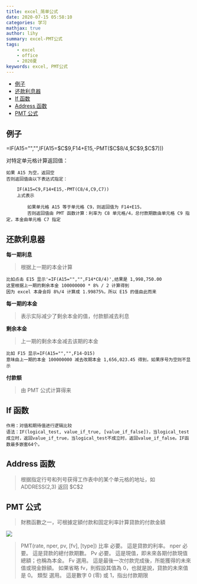 ```yaml
---
title: excel_简单公式
date: 2020-07-15 05:58:10
categories: 学习
mathjax: true
author: lihy
summary: excel-PMT公式
tags: 
    - excel
    - office
    - 2020夏
keywords: excel, PMT公式
---
```


<!-- TOC -->

- [例子](#例子)
- [还款利息器](#还款利息器)
- [If 函数](#if-函数)
- [Address 函数](#address-函数)
- [PMT 公式](#pmt-公式)

<!-- /TOC -->

## 例子

=IF(A15="","",IF(A15=\$C\$9,F14+E15,-PMT(\$C\$8/4,\$C\$9,\$C\$7)))

对特定单元格计算返回值：

```excel
如果 A15 为空，返回空
否则返回值由以下表达式指定：

    IF(A15=C9,F14+E15,-PMT(C8/4,C9,C7))
    上式表示

        如果单元格 A15 等于单元格 C9，则返回值为 F14+E15，
        否则返回值由 PMT 函数计算：利率为 C8 单元格/4，总付款期数由单元格 C9 指定，本金由单元格 C7 指定
```

## 还款利息器

**每一期利息**

> 根据上一期的本金计算

```excel
比如点击 E15 显示'=IF(A15="","",F14*C8/4)',结果是 1,998,750.00
这里根据上一期的剩余本金 100000000 * 8% / 2 计算得到
因为 excel 本身会将 8%/4 计算成 1.99875%，所以 E15 的值由此而来
```

**每一期的本金**

> 表示实际减少了剩余本金的值，付款额减去利息

**剩余本金**

> 上一期的剩余本金减去该期的本金

```excel
比如 F15 显示=IF(A15="","",F14-D15)
意味由上一期的本金 100000000 减去改期本金 1,656,023.45 得到，如果序号为空则不显示
```

**付款额**

> 由 PMT 公式计算得来

## If 函数

```excel
作用：对值和期待值进行逻辑比较
语法：IF(logical_test, value_if_true, [value_if_false])，当logical_test成立时，返回value_if_true，当logical_test不成立时，返回value_if_false。IF函数最多嵌套64个。
```

## Address 函数

> 根据指定行号和列号获得工作表中的某个单元格的地址，如 ADDRESS(2,3) 返回 \$C\$2

## PMT 公式

> 財務函數之一，可根據定額付款和固定利率計算貸款的付款金額

<img src="https://www.masterhsiao.com.tw/ExcelFinance/PMT/Images/Formular.gif">

> PMT(rate, nper, pv, [fv], [type])
> 比率 必要。 這是貸款的利率。
> nper 必要。 這是貸款的總付款期數。
> Pv 必要。 這是現值，即未來各期付款現值總額；也稱為本金。
> Fv 選用。 這是最後一次付款完成後，所能獲得的未來值或現金餘額。 如果省略 fv，則假設其值為 0，也就是說，貸款的未來值是 0。
> 類型 選用。 這是數字 0 (零) 或 1，指出付款期限
